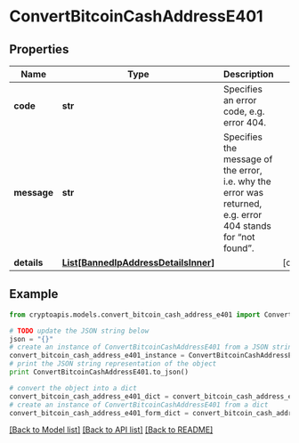 # ConvertBitcoinCashAddressE401


## Properties
Name | Type | Description | Notes
------------ | ------------- | ------------- | -------------
**code** | **str** | Specifies an error code, e.g. error 404. | 
**message** | **str** | Specifies the message of the error, i.e. why the error was returned, e.g. error 404 stands for “not found”. | 
**details** | [**List[BannedIpAddressDetailsInner]**](BannedIpAddressDetailsInner.md) |  | [optional] 

## Example

```python
from cryptoapis.models.convert_bitcoin_cash_address_e401 import ConvertBitcoinCashAddressE401

# TODO update the JSON string below
json = "{}"
# create an instance of ConvertBitcoinCashAddressE401 from a JSON string
convert_bitcoin_cash_address_e401_instance = ConvertBitcoinCashAddressE401.from_json(json)
# print the JSON string representation of the object
print ConvertBitcoinCashAddressE401.to_json()

# convert the object into a dict
convert_bitcoin_cash_address_e401_dict = convert_bitcoin_cash_address_e401_instance.to_dict()
# create an instance of ConvertBitcoinCashAddressE401 from a dict
convert_bitcoin_cash_address_e401_form_dict = convert_bitcoin_cash_address_e401.from_dict(convert_bitcoin_cash_address_e401_dict)
```
[[Back to Model list]](../README.md#documentation-for-models) [[Back to API list]](../README.md#documentation-for-api-endpoints) [[Back to README]](../README.md)



